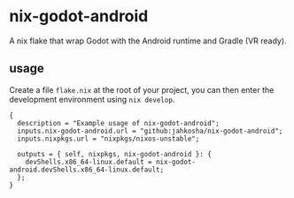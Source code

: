 # nix-godot-android

A nix flake that wrap Godot with the Android runtime and Gradle (VR ready).

## usage

Create a file `flake.nix` at the root of your project, you can then enter the development environment using `nix develop`.

```
{
  description = "Example usage of nix-godot-android";
  inputs.nix-godot-android.url = "github:jahkosha/nix-godot-android";
  inputs.nixpkgs.url = "nixpkgs/nixos-unstable";

  outputs = { self, nixpkgs, nix-godot-android }: {
    devShells.x86_64-linux.default = nix-godot-android.devShells.x86_64-linux.default;
  };
}
```
